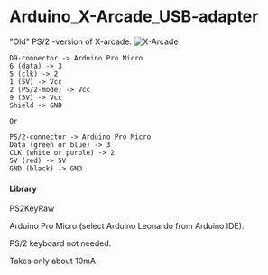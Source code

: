 # Arduino_X-Arcade_USB-adapter

"Old" PS/2 -version of X-arcade.
![X-Arcade](https://github.com/mcgurk/Arduino-USB-HID-RetroJoystickAdapter/raw/master/Images/x-arcade-dual-joystick.jpg)

```
D9-connector -> Arduino Pro Micro
6 (data) -> 3
5 (clk) -> 2
1 (5V) -> Vcc
2 (PS/2-mode) -> Vcc
9 (5V) -> Vcc
Shield -> GND

Or

PS/2-connector -> Arduino Pro Micro
Data (green or blue) -> 3
CLK (white or purple) -> 2
5V (red) -> 5V
GND (black) -> GND

```
#### Library
PS2KeyRaw

Arduino Pro Micro (select Arduino Leonardo from Arduino IDE).

PS/2 keyboard not needed.

Takes only about 10mA.
